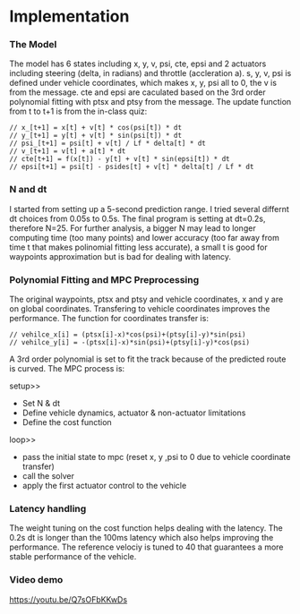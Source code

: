 # Implementation

### The Model
The model has 6 states including x, y, v, psi, cte, epsi and 2 actuators including steering (delta, in radians) and throttle (accleration a).
s, y, v, psi is defined under vehicle coordinates, which makes x, y, psi all to 0, the v is from the message.
cte and epsi are caculated based on the 3rd order polynomial fitting with ptsx and ptsy from the message.
The update function from t to t+1 is from the in-class quiz:
```
// x_[t+1] = x[t] + v[t] * cos(psi[t]) * dt
// y_[t+1] = y[t] + v[t] * sin(psi[t]) * dt
// psi_[t+1] = psi[t] + v[t] / Lf * delta[t] * dt
// v_[t+1] = v[t] + a[t] * dt
// cte[t+1] = f(x[t]) - y[t] + v[t] * sin(epsi[t]) * dt
// epsi[t+1] = psi[t] - psides[t] + v[t] * delta[t] / Lf * dt
```

### N and dt
I started from setting up a 5-second prediction range. I tried several differnt dt choices from 0.05s to 0.5s. The final program is setting at dt=0.2s, therefore N=25.
For further analysis, a bigger N may lead to longer computing time (too many points) and lower accuracy (too far away from time t that makes polinomial fitting less accurate), a small t is good for waypoints approximation but is bad for dealing with latency.

### Polynomial Fitting and MPC Preprocessing
The original waypoints, ptsx and ptsy and vehicle coordinates, x and y are on global coordinates. Transfering to vehicle coordinates improves the performance. The function for coordinates transfer is:
```
// vehilce_x[i] = (ptsx[i]-x)*cos(psi)+(ptsy[i]-y)*sin(psi)
// vehilce_y[i] = -(ptsx[i]-x)*sin(psi)+(ptsy[i]-y)*cos(psi)
```
A 3rd order polynomial is set to fit the track because of the predicted route is curved. The MPC process is:

setup>>

* Set N & dt
* Define vehicle dynamics, actuator & non-actuator limitations
* Define the cost function

loop>>

* pass the initial state to mpc (reset x, y ,psi to 0 due to vehicle coordinate transfer)
* call the solver
* apply the first actuator control to the vehicle

### Latency handling
The weight tuning on the cost function helps dealing with the latency. The 0.2s dt is longer than the 100ms latency which also helps improving the performance. The reference velociy is tuned to 40 that guarantees a more stable performance of the vehicle.

### Video demo
https://youtu.be/Q7sOFbKKwDs

